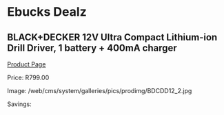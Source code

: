 
# Ebucks Dealz
## BLACK+DECKER 12V Ultra Compact Lithium-ion Drill Driver, 1 battery + 400mA charger
[Product Page](https://www.ebucks.com/web/shop/productSelected.do?prodId=1010869151&catId=717324798)

Price: R799.00

Image: /web/cms/system/galleries/pics/prodimg/BDCDD12_2.jpg

Savings: 


	